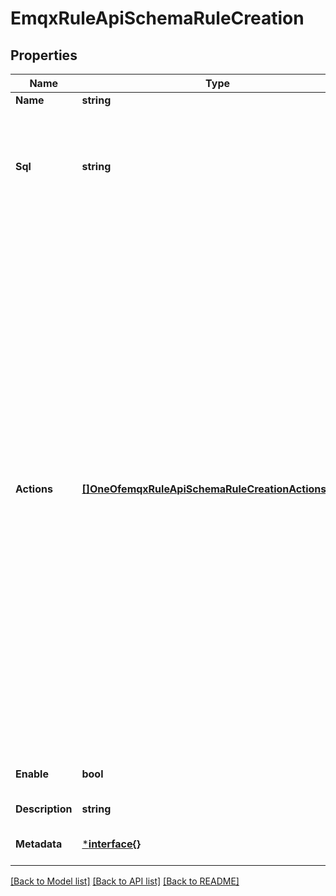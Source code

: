# EmqxRuleApiSchemaRuleCreation

## Properties
Name | Type | Description | Notes
------------ | ------------- | ------------- | -------------
**Name** | **string** | The name of the rule | [optional] 
**Sql** | **string** | SQL query to transform the messages.&lt;br/&gt;Example: &lt;code&gt;SELECT * FROM \&quot;test/topic\&quot; WHERE payload.x &#x3D; 1&lt;/code&gt; | [default to null]
**Actions** | [**[]OneOfemqxRuleApiSchemaRuleCreationActionsItems**](.md) | A list of actions of the rule.&lt;br/&gt;An action can be a string that refers to the channel ID of an EMQX bridge, or an object&lt;br/&gt;that refers to a function.&lt;br/&gt;There a some built-in functions like \&quot;republish\&quot; and \&quot;console\&quot;, and we also support user&lt;br/&gt;provided functions in the format: \&quot;{module}:{function}\&quot;.&lt;br/&gt;The actions in the list are executed sequentially.&lt;br/&gt;This means that if one of the action is executing slowly, all the following actions will not&lt;br/&gt;be executed until it returns.&lt;br/&gt;If one of the action crashed, all other actions come after it will still be executed, in the&lt;br/&gt;original order.&lt;br/&gt;If there&#x27;s any error when running an action, there will be an error message, and the &#x27;failure&#x27;&lt;br/&gt;counter of the function action or the bridge channel will increase. | [optional] [default to []]
**Enable** | **bool** | Enable or disable the rule | [optional] [default to true]
**Description** | **string** | The description of the rule | [optional] 
**Metadata** | [***interface{}**](interface{}.md) | Rule metadata, do not change manually | [optional] [default to null]

[[Back to Model list]](../README.md#documentation-for-models) [[Back to API list]](../README.md#documentation-for-api-endpoints) [[Back to README]](../README.md)

